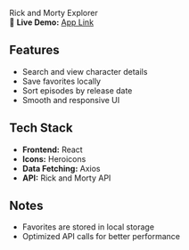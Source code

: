 Rick and Morty Explorer  
🚀 **Live Demo:** [App Link](your-deployed-link-here)  

## Features  
- Search and view character details  
- Save favorites locally  
- Sort episodes by release date  
- Smooth and responsive UI  

## Tech Stack  
- **Frontend:** React  
- **Icons:** Heroicons  
- **Data Fetching:** Axios  
- **API:** Rick and Morty API  

## Notes  
- Favorites are stored in local storage  
- Optimized API calls for better performance
